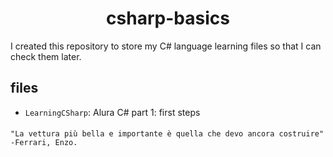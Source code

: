 <h1 align="center">csharp-basics</h1>

I created this repository to store my C# language learning files so that I can check them later.

<h2>files</h2>

- `LearningCSharp`: Alura C# part 1: first steps
<h4> </h4>

```
"La vettura più bella e importante è quella che devo ancora costruire"
-Ferrari, Enzo.
```
